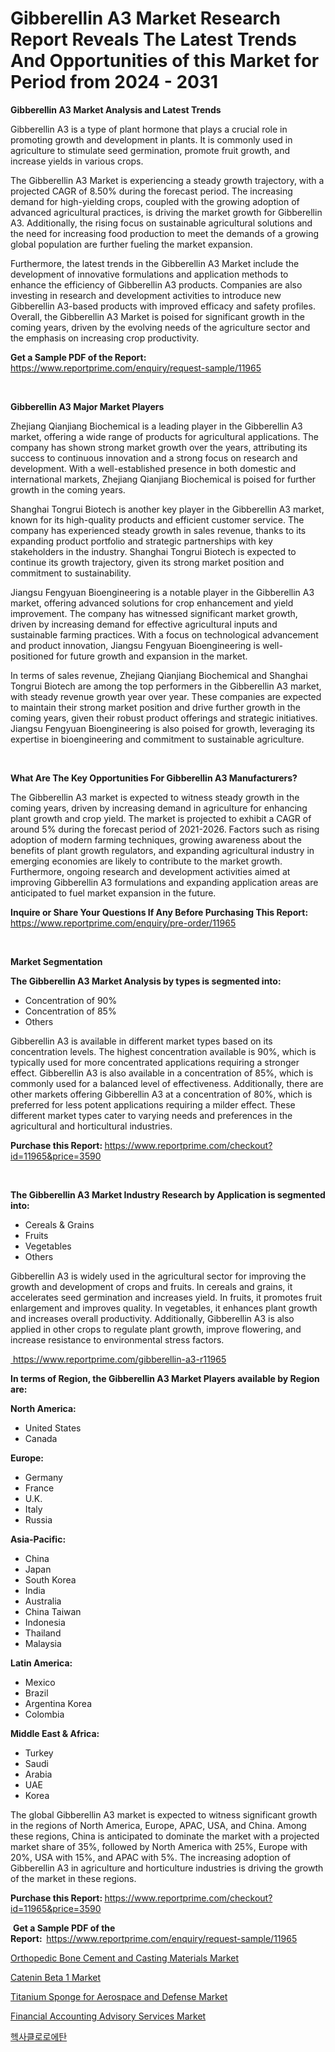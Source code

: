 <p><h1>Gibberellin A3 Market Research Report Reveals The Latest Trends And Opportunities of this Market for Period from 2024 - 2031</h1></p><p><strong>Gibberellin A3 Market Analysis and Latest Trends</strong></p>
<p><p>Gibberellin A3 is a type of plant hormone that plays a crucial role in promoting growth and development in plants. It is commonly used in agriculture to stimulate seed germination, promote fruit growth, and increase yields in various crops.</p><p>The Gibberellin A3 Market is experiencing a steady growth trajectory, with a projected CAGR of 8.50% during the forecast period. The increasing demand for high-yielding crops, coupled with the growing adoption of advanced agricultural practices, is driving the market growth for Gibberellin A3. Additionally, the rising focus on sustainable agricultural solutions and the need for increasing food production to meet the demands of a growing global population are further fueling the market expansion.</p><p>Furthermore, the latest trends in the Gibberellin A3 Market include the development of innovative formulations and application methods to enhance the efficiency of Gibberellin A3 products. Companies are also investing in research and development activities to introduce new Gibberellin A3-based products with improved efficacy and safety profiles. Overall, the Gibberellin A3 Market is poised for significant growth in the coming years, driven by the evolving needs of the agriculture sector and the emphasis on increasing crop productivity.</p></p>
<p><strong>Get a Sample PDF of the Report:&nbsp;</strong> <a href="https://www.reportprime.com/enquiry/request-sample/11965">https://www.reportprime.com/enquiry/request-sample/11965</a></p>
<p>&nbsp;</p>
<p><strong>Gibberellin A3 Major Market Players</strong></p>
<p><p>Zhejiang Qianjiang Biochemical is a leading player in the Gibberellin A3 market, offering a wide range of products for agricultural applications. The company has shown strong market growth over the years, attributing its success to continuous innovation and a strong focus on research and development. With a well-established presence in both domestic and international markets, Zhejiang Qianjiang Biochemical is poised for further growth in the coming years.</p><p>Shanghai Tongrui Biotech is another key player in the Gibberellin A3 market, known for its high-quality products and efficient customer service. The company has experienced steady growth in sales revenue, thanks to its expanding product portfolio and strategic partnerships with key stakeholders in the industry. Shanghai Tongrui Biotech is expected to continue its growth trajectory, given its strong market position and commitment to sustainability.</p><p>Jiangsu Fengyuan Bioengineering is a notable player in the Gibberellin A3 market, offering advanced solutions for crop enhancement and yield improvement. The company has witnessed significant market growth, driven by increasing demand for effective agricultural inputs and sustainable farming practices. With a focus on technological advancement and product innovation, Jiangsu Fengyuan Bioengineering is well-positioned for future growth and expansion in the market.</p><p>In terms of sales revenue, Zhejiang Qianjiang Biochemical and Shanghai Tongrui Biotech are among the top performers in the Gibberellin A3 market, with steady revenue growth year over year. These companies are expected to maintain their strong market position and drive further growth in the coming years, given their robust product offerings and strategic initiatives. Jiangsu Fengyuan Bioengineering is also poised for growth, leveraging its expertise in bioengineering and commitment to sustainable agriculture.</p></p>
<p>&nbsp;</p>
<p><strong>What Are The Key Opportunities For Gibberellin A3 Manufacturers?</strong></p>
<p><p>The Gibberellin A3 market is expected to witness steady growth in the coming years, driven by increasing demand in agriculture for enhancing plant growth and crop yield. The market is projected to exhibit a CAGR of around 5% during the forecast period of 2021-2026. Factors such as rising adoption of modern farming techniques, growing awareness about the benefits of plant growth regulators, and expanding agricultural industry in emerging economies are likely to contribute to the market growth. Furthermore, ongoing research and development activities aimed at improving Gibberellin A3 formulations and expanding application areas are anticipated to fuel market expansion in the future.</p></p>
<p><strong>Inquire or Share Your Questions If Any Before Purchasing This Report:</strong> <a href="https://www.reportprime.com/enquiry/pre-order/11965">https://www.reportprime.com/enquiry/pre-order/11965</a></p>
<p>&nbsp;</p>
<p><strong>Market Segmentation</strong></p>
<p><strong>The Gibberellin A3 Market Analysis by types is segmented into:</strong></p>
<p><ul><li>Concentration of 90%</li><li>Concentration of 85%</li><li>Others</li></ul></p>
<p><p>Gibberellin A3 is available in different market types based on its concentration levels. The highest concentration available is 90%, which is typically used for more concentrated applications requiring a stronger effect. Gibberellin A3 is also available in a concentration of 85%, which is commonly used for a balanced level of effectiveness. Additionally, there are other markets offering Gibberellin A3 at a concentration of 80%, which is preferred for less potent applications requiring a milder effect. These different market types cater to varying needs and preferences in the agricultural and horticultural industries.</p></p>
<p><strong>Purchase this Report:&nbsp;</strong><a href="https://www.reportprime.com/checkout?id=11965&price=3590">https://www.reportprime.com/checkout?id=11965&price=3590</a></p>
<p>&nbsp;</p>
<p><strong>The Gibberellin A3 Market Industry Research by Application is segmented into:</strong></p>
<p><ul><li>Cereals & Grains</li><li>Fruits</li><li>Vegetables</li><li>Others</li></ul></p>
<p><p>Gibberellin A3 is widely used in the agricultural sector for improving the growth and development of crops and fruits. In cereals and grains, it accelerates seed germination and increases yield. In fruits, it promotes fruit enlargement and improves quality. In vegetables, it enhances plant growth and increases overall productivity. Additionally, Gibberellin A3 is also applied in other crops to regulate plant growth, improve flowering, and increase resistance to environmental stress factors.</p></p>
<p><a href="https://www.reportprime.com/gibberellin-a3-r11965">&nbsp;https://www.reportprime.com/gibberellin-a3-r11965</a></p>
<p><strong>In terms of Region, the Gibberellin A3 Market Players available by Region are:</strong></p>
<p>
    <p> <strong> North America: </strong>
        <ul>
            <li>United States</li>
            <li>Canada</li>
        </ul>
        </p> 
    <p> <strong> Europe: </strong>
        <ul>
            <li>Germany</li>
            <li>France</li>
            <li>U.K.</li>
            <li>Italy</li>
            <li>Russia</li>
        </ul>
        </p> 
    <p> <strong> Asia-Pacific: </strong>
        <ul>
            <li>China</li>
            <li>Japan</li>
            <li>South Korea</li>
            <li>India</li>
            <li>Australia</li>
            <li>China Taiwan</li>
            <li>Indonesia</li>
            <li>Thailand</li>
            <li>Malaysia</li>
        </ul>
        </p> 
    <p> <strong> Latin America: </strong>
        <ul>
            <li>Mexico</li>
            <li>Brazil</li>
            <li>Argentina Korea</li>
            <li>Colombia</li>
        </ul>
        </p> 
    <p> <strong> Middle East & Africa: </strong>
        <ul>
            <li>Turkey</li>
            <li>Saudi</li>
            <li>Arabia</li>
            <li>UAE</li>
            <li>Korea</li>
        </ul>
    </p>
    </p>
<p><p>The global Gibberellin A3 market is expected to witness significant growth in the regions of North America, Europe, APAC, USA, and China. Among these regions, China is anticipated to dominate the market with a projected market share of 35%, followed by North America with 25%, Europe with 20%, USA with 15%, and APAC with 5%. The increasing adoption of Gibberellin A3 in agriculture and horticulture industries is driving the growth of the market in these regions.</p></p>
<p><strong>Purchase this Report: </strong><a href="https://www.reportprime.com/checkout?id=11965&price=3590">https://www.reportprime.com/checkout?id=11965&price=3590</a></p>
<p>&nbsp;<strong>Get a Sample PDF of the Report:&nbsp;&nbsp;</strong><a href="https://www.reportprime.com/enquiry/request-sample/11965">https://www.reportprime.com/enquiry/request-sample/11965</a></p>
<p><strong></strong></p>
<p><p><a href="https://www.linkedin.com/pulse/orthopedic-bone-cement-casting-materials-market-share-new-trends-8pvbe">Orthopedic Bone Cement and Casting Materials Market</a></p><p><a href="https://www.linkedin.com/pulse/future-trends-global-catenin-beta-1-market-insights-analysis-tegye">Catenin Beta 1 Market</a></p><p><a href="https://medium.com/@ikki1019/titanium-sponge-for-aerospace-and-defense-industry-analysis-report-its-market-size-share-trends-1774849cd2a5">Titanium Sponge for Aerospace and Defense Market</a></p><p><a href="https://issuu.com/reportprime-2/docs/financial-accounting-advisory-services-market-size">Financial Accounting Advisory Services Market</a></p><p><a href="https://medium.com/@kopirendilala_44969/%ED%97%A5%EC%82%AC%ED%81%B4%EB%A1%9C%EB%A1%9C%EC%97%90%ED%85%8C%EC%9D%B8-%EC%8B%9C%EC%9E%A5-%EC%98%88%EC%B8%A1-%EC%8B%9C%EC%9E%A5-%EB%8F%99%ED%96%A5-%EB%B0%8F-%EC%98%81%ED%96%A5-%EB%B6%84%EC%84%9D-2024-2031-0cfa02aba4eb">헥사클로로에탄</a></p></p>